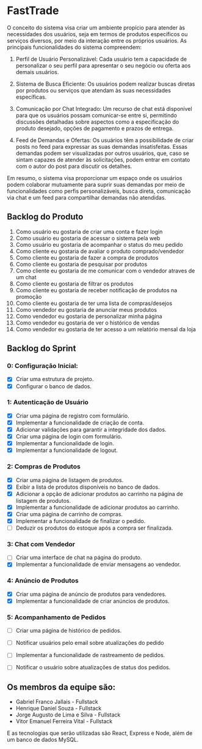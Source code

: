 # FastTrade
O conceito do sistema visa criar um ambiente propício para atender às necessidades dos usuários, seja em termos de produtos específicos ou serviços diversos, por meio da interação entre os próprios usuários. As principais funcionalidades do sistema compreendem:

1. Perfil de Usuário Personalizável: Cada usuário tem a capacidade de personalizar o seu perfil para apresentar o seu negócio ou oferta aos demais usuários.

2. Sistema de Busca Eficiente: Os usuários podem realizar buscas diretas por produtos ou serviços que atendam às suas necessidades específicas.

3. Comunicação por Chat Integrado: Um recurso de chat está disponível para que os usuários possam comunicar-se entre si, permitindo discussões detalhadas sobre aspectos como a especificação do produto desejado, opções de pagamento e prazos de entrega.

4. Feed de Demandas e Ofertas: Os usuários têm a possibilidade de criar posts no feed para expressar as suas demandas insatisfeitas. Essas demandas podem ser visualizadas por outros usuários, que, caso se sintam capazes de atender às solicitações, podem entrar em contato com o autor do post para discutir os detalhes.

Em resumo, o sistema visa proporcionar um espaço onde os usuários podem colaborar mutuamente para suprir suas demandas por meio de funcionalidades como perfis personalizáveis, busca direta, comunicação via chat e um feed para compartilhar demandas não atendidas.

## Backlog do Produto

1. Como usuário eu gostaria de criar uma conta e fazer login
3. Como usuário eu gostaria de acessar o sistema pela web
4. Como usuário eu gostaria de acompanhar o status do meu pedido
5. Como cliente eu gostaria de avaliar o produto comprado/vendedor
6. Como cliente eu gostaria de fazer a compra de produtos
7. Como cliente eu gostaria de pesquisar por produtos
8. Como cliente eu gostaria de me comunicar com o vendedor atraves de um chat
9. Como cliente eu gostaria de filtrar os produtos
10. Como cliente eu gostaria de receber notificação de produtos na promoção
11. Como cliente eu gostaria de ter uma lista de compras/desejos
12. Como vendedor eu gostaria de anunciar meus produtos
13. Como vendedor eu gostaria de personalizar minha página
14. Como vendedor eu gostaria de ver o histórico de vendas
15. Como vendedor eu gostaria de ter acesso a um relatório mensal da loja

## Backlog do Sprint

###  0: Configuração Inicial:

- [x] Criar uma estrutura de projeto.
- [x] Configurar o banco de dados.

###  1: Autenticação de Usuário

- [x] Criar uma página de registro com formulário.
- [x] Implementar a funcionalidade de criação de conta.
- [x] Adicionar validações para garantir a integridade dos dados.
- [x] Criar uma página de login com formulário.
- [x] Implementar a funcionalidade de login.
- [x] Implementar a funcionalidade de logout.

### 2: Compras de Produtos

- [x] Criar uma página de listagem de produtos.
- [x] Exibir a lista de produtos disponíveis no banco de dados.
- [x] Adicionar a opção de adicionar produtos ao carrinho na página de listagem de produtos.
- [x] Implementar a funcionalidade de adicionar produtos ao carrinho.
- [x] Criar uma página de carrinho de compras.
- [x] Implementar a funcionalidade de finalizar o pedido.
- [ ] Deduzir os produtos do estoque após a compra ser finalizada.

### 3: Chat com Vendedor

- [ ] Criar uma interface de chat na página do produto.
- [x] Implementar a funcionalidade de enviar mensagens ao vendedor.

### 4: Anúncio de Produtos

- [x] Criar uma página de anúncio de produtos para vendedores.
- [x] Implementar a funcionalidade de criar anúncios de produtos.

### 5: Acompanhamento de Pedidos

- [ ] Criar uma página de histórico de pedidos.
- [ ] Notificar usuários pelo email sobre atualizações do pedido
- [ ] Implementar a funcionalidade de rastreamento de pedidos.
- [ ] Notificar o usuário sobre atualizações de status dos pedidos.


## Os membros da equipe são:

- Gabriel Franco Jallais - Fullstack
- Henrique Daniel Souza - Fullstack
- Jorge Augusto de Lima e Silva - Fullstack
- Vitor Emanuel Ferreira Vital - Fullstack

E as tecnologias que serão utilizadas são React, Express e Node, além de um banco de dados MySQL.
